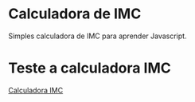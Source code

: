 # Calculadora de IMC

Simples calculadora de IMC para aprender Javascript.

# Teste a calculadora IMC

[Calculadora IMC](https://xandyctz.github.io/calculadora-imc/index.html)
